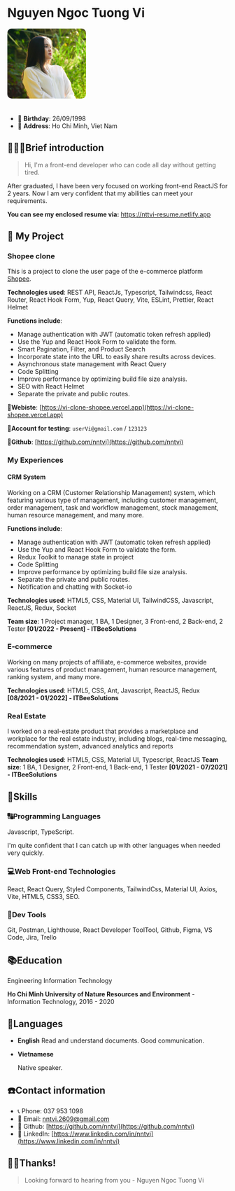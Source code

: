 # Nguyen Ngoc Tuong Vi

<img src="./public/images/ava.jpg" width="180" style='border-radius: 10px; margin-bottom: 20px;'/>

- 👶 **Birthday**: 26/09/1998
- 🏰 **Address**: Ho Chi Minh, Viet Nam

## 🙋🏻‍♂️Brief introduction

> Hi, I'm a front-end developer who can code all day without getting tired.

After graduated, I have been very focused on working front-end ReactJS for 2 years. Now I am very confident that my abilities can meet your requirements.

**You can see my enclosed resume via:** https://nttvi-resume.netlify.app

## 👔 My Project

### Shopee clone

This is a project to clone the user page of the e-commerce platform [Shopee](https://vi-clone-shopee.vercel.app).

**Technologies used**: REST API, ReactJs, Typescript, Tailwindcss, React Router, React Hook Form, Yup, React Query, Vite, ESLint, Prettier, React Helmet

**Functions include**:

- Manage authentication with JWT (automatic token refresh applied)
- Use the Yup and React Hook Form to validate the form.
- Smart Pagination, Filter, and Product Search
- Incorporate state into the URL to easily share results across devices.
- Asynchronous state management with React Query
- Code Splitting
- Improve performance by optimizing build file size analysis.
- SEO with React Helmet
- Separate the private and public routes.

**🔗Webiste**: [https://vi-clone-shopee.vercel.app](https://vi-clone-shopee.vercel.app)

**🔐Account for testing**: `userVi@gmail.com` / `123123`

**🔗Github**: [https://github.com/nntvi](https://github.com/nntvi)

### My Experiences

#### CRM System

Working on a CRM (Customer Relationship Management) system, which featuring various type of management, including customer management, order management, task and workflow management, stock management, human resource management, and many more.

**Functions include**:

- Manage authentication with JWT (automatic token refresh applied)
- Use the Yup and React Hook Form to validate the form.
- Redux Toolkit to manage state in project
- Code Splitting
- Improve performance by optimizing build file size analysis.
- Separate the private and public routes.
- Notification and chatting with Socket-io

**Technologies used**: HTML5, CSS, Material UI, TailwindCSS, Javascript, ReactJS, Redux, Socket

**Team size**: 1 Project manager, 1 BA, 1 Designer, 3 Front-end, 2 Back-end, 2 Tester
**[01/2022 - Present] - ITBeeSolutions**

### E-commerce

Working on many projects of affiliate, e-commerce websites, provide various features of product management, human resource management, ranking system, and many more.

**Technologies used**: HTML5, CSS, Ant, Javascript, ReactJS, Redux
**[08/2021 - 01/2022] - ITBeeSolutions**

### Real Estate

I worked on a real-estate product that provides a marketplace and workplace for the real estate industry, including blogs, real-time messaging, recommendation system, advanced analytics and reports

**Technologies used**: HTML5, CSS, Material UI, Typescript, ReactJS
**Team size**: 1 BA, 1 Designer, 2 Front-end, 1 Back-end, 1 Tester
**[01/2021 - 07/2021] - ITBeeSolutions**

## 🔧Skills

### 🔠Programming Languages

Javascript, TypeScript.

I'm quite confident that I can catch up with other languages when needed very quickly.

### 💻Web Front-end Technologies

React, React Query, Styled Components, TailwindCss, Material UI, Axios, Vite, HTML5, CSS3, SEO.

### 🔨Dev Tools

Git, Postman, Lighthouse, React Developer ToolTool, Github, Figma, VS Code, Jira, Trello

## 📚Education

Engineering Information Technology

**Ho Chi Minh University of Nature Resources and Environment** - Information Technology, 2016 - 2020

## 💋Languages

- **English**
  Read and understand documents. Good communication.

- **Vietnamese**

  Native speaker.

## ☎️Contact information

- 📞 Phone: 037 953 1098
- 📧 Email: [nntvi.2609@gmail.com](mailto:nntvi.2609@gmail.com)
- 🔗 Github: [https://github.com/nntvi](https://github.com/nntvi)
- 🔗 LinkedIn: [https://www.linkedin.com/in/nntvi](https://www.linkedin.com/in/nntvi)

## 🙏🏻Thanks!

> Looking forward to hearing from you - Nguyen Ngoc Tuong Vi
